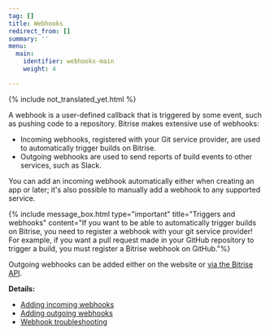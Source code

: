 ```yaml
---
tag: []
title: Webhooks
redirect_from: []
summary: ''
menu:
  main:
    identifier: webhooks-main
    weight: 4

---
```

{% include not_translated_yet.html %}

A webhook is a user-defined callback that is triggered by some event, such as pushing code to a repository. Bitrise makes extensive use of webhooks:

* Incoming webhooks, registered with your Git service provider, are used to automatically trigger builds on Bitrise.
* Outgoing webhooks are used to send reports of build events to other services, such as Slack.

You can add an incoming webhook automatically either when creating an app or later; it's also possible to manually add a webhook to any supported service.

{% include message_box.html type="important" title="Triggers and webhooks" content="If you want to be able to automatically trigger builds on Bitrise, you need to register a webhook with your git service provider! For example, if you want a pull request made in your GitHub repository to trigger a build, you must register a Bitrise webhook on GitHub."%}

Outgoing webhooks can be added either on the website or [via the Bitrise API](/api/incoming-and-outgoing-webhooks/#outgoing-webhooks/).

**Details:**

* [Adding incoming webhooks](https://devcenter.bitrise.io/webhooks/adding-webhooks/)
* [Adding outgoing webhooks](/webhooks/adding-outgoing-webhooks/)
* [Webhook troubleshooting](/webhooks/troubleshooting/)